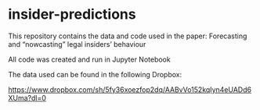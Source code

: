# insider-predictions
This repository contains the data and code used in the paper: Forecasting and “nowcasting” legal insiders’ behaviour

All code was created and run in Jupyter Notebook

The data used can be found in the following Dropbox:

https://www.dropbox.com/sh/5fy36xoezfop2dq/AABvVo152kqIyn4eUADd6XUma?dl=0
